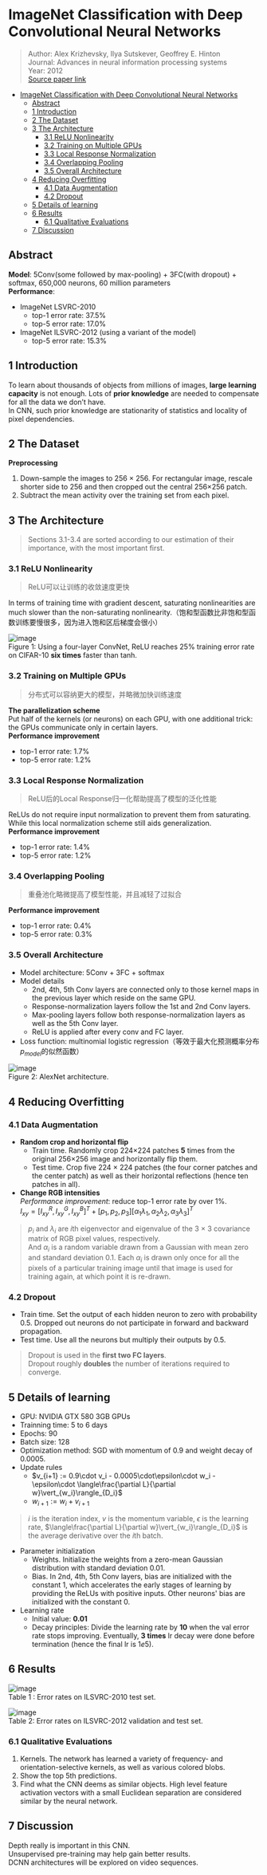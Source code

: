 # ImageNet Classification with Deep Convolutional Neural Networks
> Author: Alex Krizhevsky, Ilya Sutskever, Geoffrey E. Hinton  
> Journal: Advances in neural information processing systems  
> Year: 2012  
> [Source paper link](https://proceedings.neurips.cc/paper/2012/file/c399862d3b9d6b76c8436e924a68c45b-Paper.pdf)


- [ImageNet Classification with Deep Convolutional Neural Networks](#imagenet-classification-with-deep-convolutional-neural-networks)
  - [Abstract](#abstract)
  - [1 Introduction](#1-introduction)
  - [2 The Dataset](#2-the-dataset)
  - [3 The Architecture](#3-the-architecture)
    - [3.1 ReLU Nonlinearity](#31-relu-nonlinearity)
    - [3.2 Training on Multiple GPUs](#32-training-on-multiple-gpus)
    - [3.3 Local Response Normalization](#33-local-response-normalization)
    - [3.4 Overlapping Pooling](#34-overlapping-pooling)
    - [3.5 Overall Architecture](#35-overall-architecture)
  - [4 Reducing Overfitting](#4-reducing-overfitting)
    - [4.1 Data Augmentation](#41-data-augmentation)
    - [4.2 Dropout](#42-dropout)
  - [5 Details of learning](#5-details-of-learning)
  - [6 Results](#6-results)
    - [6.1 Qualitative Evaluations](#61-qualitative-evaluations)
  - [7 Discussion](#7-discussion)


## Abstract 
**Model**: 5Conv(some followed by max-pooling) + 3FC(with dropout) + softmax, 650,000 neurons, 60 million parameters  
**Performance**: 
- ImageNet LSVRC-2010
  - top-1 error rate: 37.5%
  - top-5 error rate: 17.0%
- ImageNet ILSVRC-2012 (using a variant of the model)
  - top-5 error rate: 15.3%

## 1 Introduction
To learn about thousands of objects from millions of images, **large learning capacity** is not enough. Lots of **prior knowledge** are needed to compensate for all the data we don’t have.  
In CNN, such prior knowledge are stationarity of statistics and locality of pixel dependencies.

## 2 The Dataset
**Preprocessing**  
1. Down-sample the images to 256 × 256. For rectangular image, rescale shorter side to 256 and then cropped out the central 256×256 patch.
2. Subtract the mean activity over the training set from each pixel.

## 3 The Architecture
> Sections 3.1-3.4 are sorted according to our estimation of their importance, with the most important first.

### 3.1 ReLU Nonlinearity
> ReLU可以让训练的收敛速度更快

In terms of training time with gradient descent, saturating nonlinearities are much slower than the non-saturating nonlinearity.（饱和型函数比非饱和型函数训练要慢很多，因为进入饱和区后梯度会很小）

![image](img/2_1.png)  
Figure 1: Using a four-layer ConvNet, ReLU reaches 25% training error rate on CIFAR-10 **six times** faster than tanh.

### 3.2 Training on Multiple GPUs
> 分布式可以容纳更大的模型，并略微加快训练速度

**The parallelization scheme**  
Put half of the kernels (or neurons) on each GPU, with one additional trick: the GPUs communicate only in certain layers.  
**Performance improvement**  
- top-1 error rate: 1.7%
- top-5 error rate: 1.2%

### 3.3 Local Response Normalization
> ReLU后的Local Response归一化帮助提高了模型的泛化性能

ReLUs do not require input normalization to prevent them from saturating. While this local normalization scheme still aids generalization.  
**Performance improvement**  
- top-1 error rate: 1.4%
- top-5 error rate: 1.2%

### 3.4 Overlapping Pooling
> 重叠池化略微提高了模型性能，并且减轻了过拟合

**Performance improvement**  
- top-1 error rate: 0.4%
- top-5 error rate: 0.3%

### 3.5 Overall Architecture
- Model architecture: 5Conv + 3FC + softmax
- Model details
  - 2nd, 4th, 5th Conv layers are connected only to those kernel maps in the previous layer which reside on the same GPU.
  - Response-normalization layers follow the 1st and 2nd Conv layers.
  - Max-pooling layers follow both response-normalization layers as well as the 5th Conv layer.
  - ReLU is applied after every conv and FC layer.
- Loss function: multinomial logistic regression（等效于最大化预测概率分布$p_{model}$的似然函数）

![image](img/2_2.png)  
Figure 2: AlexNet architecture.

## 4 Reducing Overfitting
### 4.1 Data Augmentation
- **Random crop and horizontal flip**
  - Train time. Randomly crop 224×224 patches **5** times from the original 256×256 image and horizontally flip them.
  - Test time. Crop five 224 × 224 patches (the four corner patches and the center patch) as well as their horizontal reflections (hence ten patches in all).
- **Change RGB intensities**  
  *Performance improvement*: reduce top-1 error rate by over 1%.  
$I_{xy} = [I_{xy}^R, I_{xy}^G, I_{xy}^B]^T + [p_1, p_2, p_3][\alpha_1\lambda_1, \alpha_2\lambda_2, \alpha_3\lambda_3]^T$  
> $p_i$ and $λ_i$ are $i$th eigenvector and eigenvalue of the 3 × 3 covariance matrix of RGB pixel values, respectively.  
> And $α_i$ is a random variable drawn from a Gaussian with mean zero and standard deviation 0.1. Each $α_i$ is drawn only once for all the pixels of a particular training image until that image is used for training again, at which point it is re-drawn.

### 4.2 Dropout
- Train time. Set the output of each hidden neuron to zero with probability 0.5. Dropped out neurons do not participate in forward and backward propagation.
- Test time. Use all the neurons but multiply their outputs by 0.5.
> Dropout is used in the **first two FC layers**.  
> Dropout roughly **doubles** the number of iterations required to converge.

## 5 Details of learning
- GPU: NVIDIA GTX 580 3GB GPUs
- Trainning time: 5 to 6 days
- Epochs: 90
- Batch size: 128
- Optimization method: SGD with momentum of 0.9 and weight decay of 0.0005.
- Update rules
  - $v_{i+1} := 0.9\cdot v_i - 0.0005\cdot\epsilon\cdot w_i - \epsilon\cdot \langle\frac{\partial L}{\partial w}\vert_{w_i}\rangle_{D_i}$
  - $w_{i+1} := w_i + v_{i+1}$
> $i$ is the iteration index, $v$ is the momentum variable, $\epsilon$ is the learning rate, $\langle\frac{\partial L}{\partial w}\vert_{w_i}\rangle_{D_i}$ is the average derivative over the $i$th batch.
- Parameter initialization
  - Weights. Initialize the weights from a zero-mean Gaussian distribution with standard deviation 0.01.
  - Bias. In 2nd, 4th, 5th Conv layers, bias are initialized with the constant 1, which accelerates the early stages of learning by providing the ReLUs with positive inputs. Other neurons' bias are initialized with the constant 0.
- Learning rate
  - Initial value: **0.01**
  - Decay principles: Divide the learning rate by **10** when the val error rate stops improving. Eventually, **3 times** lr decay were done before termination (hence the final lr is $1e5$).

## 6 Results
![image](img/2_3.png)  
Table 1 : Error rates on ILSVRC-2010 test set.  

![image](img/2_4.png)  
Table 2: Error rates on ILSVRC-2012 validation and test set.

### 6.1 Qualitative Evaluations
1. Kernels. The network has learned a variety of frequency- and orientation-selective kernels, as well as various colored blobs.
2. Show the top 5th predictions.
3. Find what the CNN deems as similar objects. High level feature activation vectors with a small Euclidean separation are considered similar by the neural network.

## 7 Discussion
Depth really is important in this CNN.  
Unsupervised pre-training may help gain better results.  
DCNN architectures will be explored on video sequences.